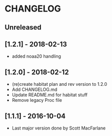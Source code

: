# CHANGELOG
## Unreleased

## [1.2.1] - 2018-02-13
* added noaa20 handling

## [1.2.0] - 2018-02-12
* (re)create habitat plan and rev version to 1.2.0
* Add CHANGELOG.md
* Update README.md for habitat stuff
* Remove legacy Proc file

## [1.1.1] - 2016-10-04
* Last major version done by Scott MacFarlane
